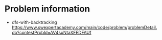 # Problem information

- dfs-with-backtracking
https://www.swexpertacademy.com/main/code/problem/problemDetail.do?contestProbId=AV4suNtaXFEDFAUf
